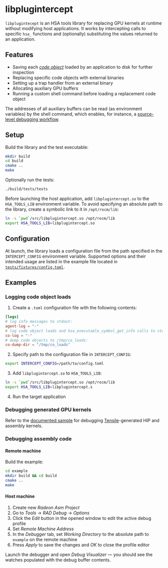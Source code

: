 # libplugintercept

`libplugintecept` is an HSA tools library for replacing GPU kernels at runtime without modifying host applications. It works by intercepting calls to specific `hsa_` functions and (optionally) substituting the values returned to an application.

## Features

* Saving each [_code object_](http://www.hsafoundation.com/html/Content/Runtime/Topics/02_Core/code_objects_and_executables.htm) loaded by an application to disk for further inspection
* Replacing specific code objects with external binaries
* Setting up a trap handler from an external binary
* Allocating auxiliary GPU buffers
* Running a custom shell command before loading a replacement code object

The addresses of all auxiliary buffers can be read (as environment variables) by the shell command, which enables, for instance, a [source-level debugging workflow](#debugging-assembly-code).

## Setup

Build the library and the test executable:

```sh
mkdir build
cd build
cmake ..
make
```

Optionally run the tests:

```sh
./build/tests/tests
```

Before launching the host application, add `libplugintercept.so` to the `HSA_TOOLS_LIB` environment variable. To avoid specifying an absolute path to the library, create a symbolic link to it in `/opt/rocm/lib`:

```sh
ln -s `pwd`/src/libplugintercept.so /opt/rocm/lib
export HSA_TOOLS_LIB=libplugintercept.so
```

## Configuration

At launch, the library loads a configuration file from the path specified in the `INTERCEPT_CONFIG` environment variable. Supported options and their intended usage are listed in the example file located in [`tests/fixtures/config.toml`](https://github.com/vsrad/debug-plug-hsa-intercept/blob/master/tests/fixtures/config.toml).

## Examples

### Logging code object loads

1. Create a `.toml` configuration file with the following contents:
```toml
[logs]
# log info messages to stdout:
agent-log = "-"
# log code object loads and hsa_executable_symbol_get_info calls to stdout:
co-log = "-"
# dump code objects to /tmp/co_loads:
co-dump-dir = "/tmp/co_loads"
```

2. Specify path to the configuration file in `INTERCEPT_CONFIG`:
```sh
export INTERCEPT_CONFIG=/path/to/config.toml
```

3. Add `libplugintercept.so` to `HSA_TOOLS_LIB`:
```sh
ln -s `pwd`/src/libplugintercept.so /opt/rocm/lib
export HSA_TOOLS_LIB=libplugintercept.s
```

4. Run the target application

### Debugging generated GPU kernels

Refer to the [documented sample](https://github.com/vsrad/Tensile/blob/kernel-debug/debug/README.md) for debugging [Tensile](https://github.com/ROCmSoftwarePlatform/Tensile)-generated HIP and assembly kernels.

### Debugging assembly code

#### Remote machine

Build the example:
```sh
cd example
mkdir build && cd build
cmake ..
make
```

#### Host machine

1. Create new *Radeon Asm Project*
2. Go to *Tools* -> *RAD Debug* -> *Options*
3. Click the *Edit* button in the opened window to edit the active debug profile
4. Set *Remote Machine Address*
5. In the *Debugger* tab, set *Working Directory* to the absolute path
to `example` on the remote machine
6. Press *Apply* to save the changes and *OK* to close the profile editor

Launch the debugger and open *Debug Visualizer* — you should see the watches populated with the debug buffer contents.
